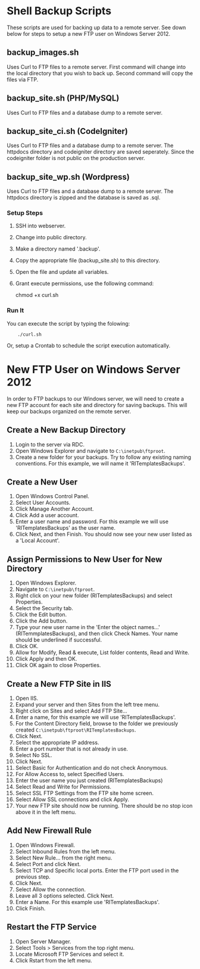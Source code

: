 # Shell Backup Scripts

These scripts are used for backing up data to a remote server. See down below for steps to setup a new FTP user on Windows Server 2012.

## backup_images.sh

Uses Curl to FTP files to a remote server. First command will change into the local directory that you wish to back up. Second command will copy the files via FTP.

## backup_site.sh (PHP/MySQL)

Uses Curl to FTP files and a database dump to a remote server.

## backup_site_ci.sh (CodeIgniter)

Uses Curl to FTP files and a database dump to a remote server. The httpdocs directory and codeigniter directory are saved seperately. Since the codeigniter folder is not public on the production server.

## backup_site_wp.sh (Wordpress)

Uses Curl to FTP files and a database dump to a remote server. The httpdocs directory is zipped and the database is saved as .sql.

### Setup Steps

1. SSH into webserver.
2. Change into public directory.
3. Make a directory named '.backup'.
4. Copy the appropriate file (backup_site.sh) to this directory.
5. Open the file and update all variables.
6. Grant execute permissions, use the following command:
    
    chmod +x curl.sh

### Run It

You can execute the script by typing the folowing:

        ./curl.sh

Or, setup a Crontab to schedule the script execution automatically.

# New FTP User on Windows Server 2012

In order to FTP backups to our Windows server, we will need to create a new FTP account for each site and directory for saving backups. This will keep our backups organized on the remote server.

## Create a New Backup Directory

1. Login to the server via RDC.
2. Open Windows Explorer and navigate to `C:\inetpub\ftproot`.
3. Create a new folder for your backups. Try to follow any existing naming conventions. For this example, we will name it 'RITemplatesBackups'.

## Create a New User

1. Open Windows Control Panel.
2. Select User Accounts.
3. Click Manage Another Account.
4. Click Add a user account.
5. Enter a user name and password. For this example we will use 'RITemplatesBackups' as the user name.
6. Click Next, and then Finish. You should now see your new user listed as a 'Local Account'.

## Assign Permissions to New User for New Directory

1. Open Windows Explorer.
2. Navigate to `C:\inetpub\ftproot`.
3. Right click on your new folder (RITemplatesBackups) and select Properties.
4. Select the Security tab.
5. Click the Edit button.
6. Click the Add button.
7. Type your new user name in the 'Enter the object names...' (RITemmplatesBackups), and then click Check Names. Your name should be underlined if successful.
8. Click OK.
9. Allow for Modify, Read & execute, List folder contents, Read and Write.
10. Click Apply and then OK.
11. Click OK again to close Properties.

## Create a New FTP Site in IIS

1. Open IIS.
2. Expand your server and then Sites from the left tree menu.
3. Right click on Sites and select Add FTP Site...
4. Enter a name, for this example we will use 'RITemplatesBackups'.
5. For the Content Directory field, browse to the folder we previously created `C:\inetpub\ftproot\RITemplatesBackups`.
6. Click Next.
7. Select the appropriate IP address.
8. Enter a port number that is not already in use.
9. Select No SSL.
10. Click Next.
11. Select Basic for Authentication and do not check Anonymous.
12. For Allow Access to, select Specified Users.
13. Enter the user name you just created (RITemplatesBackups)
14. Select Read and Write for Permissions.
15. Select SSL FTP Settings from the FTP site home screen.
16. Select Allow SSL connections and click Apply.
15. Your new FTP site should now be running. There should be no stop icon above it in the left menu.

## Add New Firewall Rule

1. Open Windows Firewall.
2. Select Inbound Rules from the left menu.
3. Select New Rule... from the right menu.
4. Select Port and click Next.
5. Select TCP and Specific local ports. Enter the FTP port used in the previous step.
6. Click Next.
7. Select Allow the connection.
8. Leave all 3 options selected. Click Next.
9. Enter a Name. For this example use 'RITemplatesBackups'.
10. Click Finish.

## Restart the FTP Service

1. Open Server Manager.
2. Select Tools > Services from the top right menu.
3. Locate Microsoft FTP Services and select it.
4. Click Rstart from the left menu.




















